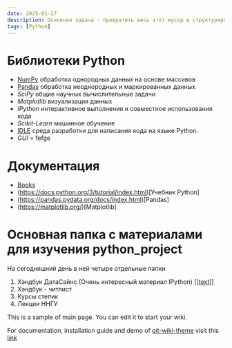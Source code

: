 ```yaml
---
date: 2025-01-27
description: Основная задача - превратить весь этот мусор в структурированную базу знаний
tags: [Python]
---
```

# Библиотеки Python

- [NumPy](NumPy.md) обработка однородных данных на основе массивов
- [Pandas](Pandas.md) обработка неоднородных и маркированных данных
- _SciPy_ общие научных вычислительные задачи
- _Matplotlib_ визуализация данных
- _IPython_ интерактивное выполнения и совместное использования кода
- _Scikit-Learn_ машинное обучение
- [IDLE](IDLE.md) среда разработки для написания кода на языке Python. 
- *GUI* = fefge

# Документация
- [Books](https://ipython.org/books.html)
- (https://docs.python.org/3/tutorial/index.html)[Учебник Python]
- (https://pandas.pydata.org/docs/index.html)[Pandas]
- (https://matplotlib.org/)[Matplotlib]

# Основная папка с материалами для изучения python_project
На сегодняшний день в ней четыре отдельные папки
1. Хэндбук ДатаСайнс  (Очень интерeсный материал IPython) [[[text](PythonDataSainceHandbook)]]
2. Хэндбук - читлист
3. Курсы степик
4. Лекции ННГУ


This is a sample of main page. You can edit it to start your wiki.

For documentation, installation guide and demo of [git-wiki-theme](git-wiki-theme) visit this [link](http://drassil.github.io/git-wiki/)
